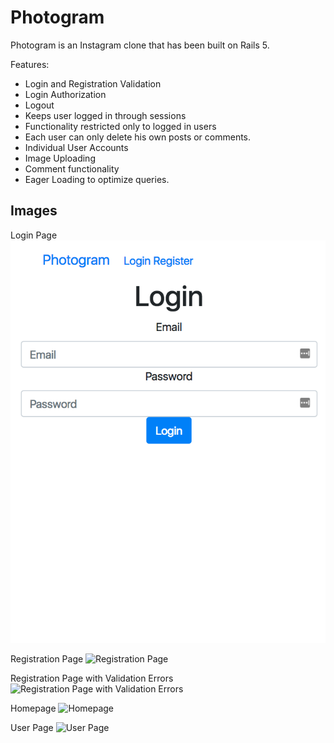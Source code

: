 # Photogram

Photogram is an Instagram clone that has been built on Rails 5.

Features:

* Login and Registration Validation
* Login Authorization
* Logout
* Keeps user logged in through sessions
* Functionality restricted only to logged in users
* Each user can only delete his own posts or comments.
* Individual User Accounts
* Image Uploading
* Comment functionality
* Eager Loading to optimize queries.

## Images

Login Page
![Login Page](app/assets/images/photogram_login.png)

Registration Page
![Registration Page]()

Registration Page with Validation Errors
![Registration Page with Validation Errors]()

Homepage
![Homepage]()

User Page
![User Page]()
